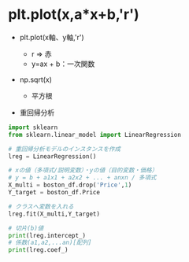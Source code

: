 # plt.plot(x,a*x+b,'r')

- plt.plot(x軸、y軸,'r')
    - r => 赤
    - y=ax + b：一次関数

- np.sqrt(x)
    - 平方根

- 重回帰分析
```python
import sklearn
from sklearn.linear_model import LinearRegression

# 重回帰分析モデルのインスタンスを作成
lreg = LinearRegression()

# xの値（多項式/説明変数）・yの値（目的変数・価格）
# y = b + a1x1 + a2x2 + ... + anxn / 多項式
X_multi = boston_df.drop('Price',1)
Y_target = boston_df.Price

# クラスへ変数を入れる
lreg.fit(X_multi,Y_target)

# 切片(b)値
print(lreg.intercept_)
# 係数(a1,a2,...an)[配列]
print(lreg.coef_)

```